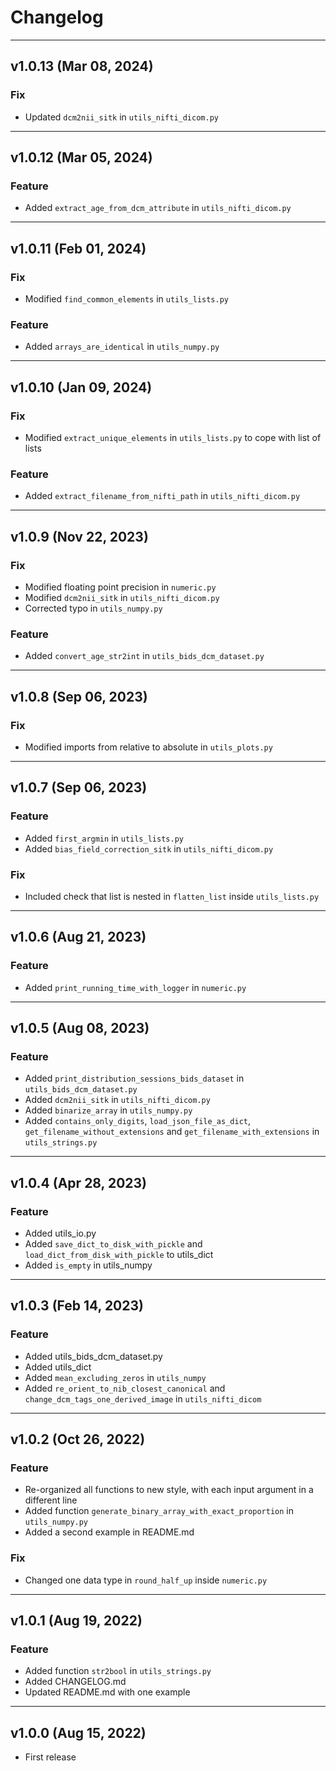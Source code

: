 # Changelog
____________
## v1.0.13 (Mar 08, 2024)
### Fix
- Updated `dcm2nii_sitk` in `utils_nifti_dicom.py`
____________
## v1.0.12 (Mar 05, 2024)
### Feature
- Added `extract_age_from_dcm_attribute` in `utils_nifti_dicom.py`
____________
## v1.0.11 (Feb 01, 2024)
### Fix
- Modified `find_common_elements` in `utils_lists.py`
### Feature
- Added `arrays_are_identical` in `utils_numpy.py`
____________
## v1.0.10 (Jan 09, 2024)
### Fix
- Modified `extract_unique_elements` in `utils_lists.py` to cope with list of lists
### Feature
- Added `extract_filename_from_nifti_path` in `utils_nifti_dicom.py`
____________
## v1.0.9 (Nov 22, 2023)
### Fix
- Modified floating point precision in `numeric.py`
- Modified `dcm2nii_sitk` in `utils_nifti_dicom.py`
- Corrected typo in `utils_numpy.py`
### Feature
- Added `convert_age_str2int` in `utils_bids_dcm_dataset.py`
____________
## v1.0.8 (Sep 06, 2023)
### Fix
- Modified imports from relative to absolute in `utils_plots.py`
____________
## v1.0.7 (Sep 06, 2023)
### Feature
- Added `first_argmin` in `utils_lists.py`
- Added `bias_field_correction_sitk` in `utils_nifti_dicom.py`
### Fix
- Included check that list is nested in `flatten_list` inside `utils_lists.py`
____________
## v1.0.6 (Aug 21, 2023)
### Feature
- Added `print_running_time_with_logger` in `numeric.py`
____________
## v1.0.5 (Aug 08, 2023)
### Feature
- Added `print_distribution_sessions_bids_dataset` in `utils_bids_dcm_dataset.py`
- Added `dcm2nii_sitk` in `utils_nifti_dicom.py`
- Added `binarize_array` in `utils_numpy.py`
- Added `contains_only_digits`, `load_json_file_as_dict`, `get_filename_without_extensions` and `get_filename_with_extensions` in `utils_strings.py`
____________
## v1.0.4 (Apr 28, 2023)
### Feature
- Added utils_io.py
- Added `save_dict_to_disk_with_pickle` and `load_dict_from_disk_with_pickle` to utils_dict
- Added `is_empty` in utils_numpy
____________
## v1.0.3 (Feb 14, 2023)
### Feature
- Added utils_bids_dcm_dataset.py
- Added utils_dict
- Added `mean_excluding_zeros` in `utils_numpy`
- Added `re_orient_to_nib_closest_canonical` and `change_dcm_tags_one_derived_image` in `utils_nifti_dicom`
____________
## v1.0.2 (Oct 26, 2022)
### Feature
- Re-organized all functions to new style, with each input argument in a different line
- Added function `generate_binary_array_with_exact_proportion` in `utils_numpy.py`
- Added a second example in README.md
### Fix
- Changed one data type in `round_half_up` inside `numeric.py`
____________
## v1.0.1 (Aug 19, 2022)
### Feature
- Added function `str2bool` in `utils_strings.py`
- Added CHANGELOG.md
- Updated README.md with one example
____________
## v1.0.0 (Aug 15, 2022)
- First release